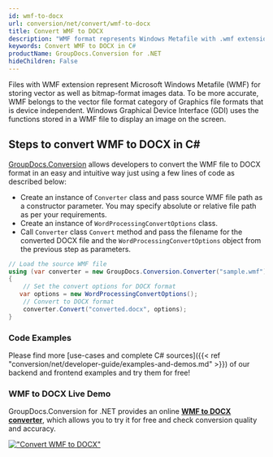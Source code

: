 ```yaml
---
id: wmf-to-docx
url: conversion/net/convert/wmf-to-docx
title: Convert WMF to DOCX
description: "WMF format represents Windows Metafile with .wmf extension. Learn how to convert WMF to DOCX file programmatically in C# language using GroupDocs.Conversion for .NET library."
keywords: Convert WMF to DOCX in C#
productName: GroupDocs.Conversion for .NET
hideChildren: False
---
```


Files with WMF extension represent Microsoft Windows Metafile (WMF) for storing vector as well as bitmap-format images data. To be more accurate, WMF belongs to the vector file format category of Graphics file formats that is device independent. Windows Graphical Device Interface (GDI) uses the functions stored in a WMF file to display an image on the screen.

## Steps to convert WMF to DOCX in C#

[GroupDocs.Conversion](https://products.groupdocs.com/conversion/net) allows developers to convert the WMF file to DOCX format in an easy and intuitive way just using a few lines of code as described below:

* Create an instance of `Converter` class and pass source WMF file path as a constructor parameter. You may specify absolute or relative file path as per your requirements. 
* Create an instance of `WordProcessingConvertOptions` class.
* Call `Converter` class `Convert` method and pass the filename for the converted DOCX file and the `WordProcessingConvertOptions` object from the previous step as parameters.

```csharp
// Load the source WMF file
using (var converter = new GroupDocs.Conversion.Converter("sample.wmf"))
{
    // Set the convert options for DOCX format
   var options = new WordProcessingConvertOptions();
    // Convert to DOCX format
    converter.Convert("converted.docx", options);
}
```

### Code Examples

Please find more [use-cases and complete C# sources]({{< ref "conversion/net/developer-guide/examples-and-demos.md" >}}) of our backend and frontend examples and try them for free!

### WMF to DOCX Live Demo

GroupDocs.Conversion for .NET provides an online [**WMF to DOCX converter**](https://products.groupdocs.app/conversion/wmf-to-docx), which allows you to try it for free and check conversion quality and accuracy.

[!["Convert WMF to DOCX"](conversion/net/images/convert-to-docx/convert-wmf-to-docx.png)](https://products.groupdocs.app/conversion/wmf-to-docx)